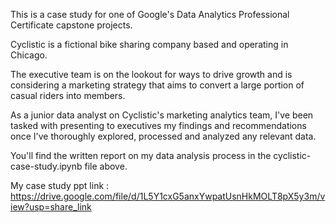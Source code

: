 This is a case study for one of Google's Data Analytics Professional Certificate capstone projects.

Cyclistic is a fictional bike sharing company based and operating in Chicago.

The executive team is on the lookout for ways to drive growth and is considering a marketing strategy that aims to convert a large portion of casual riders into members.

As a junior data analyst on Cyclistic's marketing analytics team, I've been tasked with presenting to executives my findings and recommendations once I've thoroughly explored, processed and analyzed any relevant data.

You'll find the written report on my data analysis process in the cyclistic-case-study.ipynb file above.

My case study ppt link : https://drive.google.com/file/d/1L5Y1cxG5anxYwpatUsnHkMOLT8pX5y3m/view?usp=share_link
